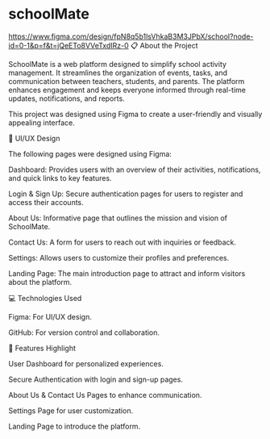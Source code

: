# schoolMate
https://www.figma.com/design/fpN8q5b1lsVhkaB3M3JPbX/school?node-id=0-1&p=f&t=jQeETo8VVeTxdIRz-0
📋 About the Project

SchoolMate is a web platform designed to simplify school activity management. It streamlines the organization of events, tasks, and communication between teachers, students, and parents. The platform enhances engagement and keeps everyone informed through real-time updates, notifications, and reports.

This project was designed using Figma to create a user-friendly and visually appealing interface.

🎨 UI/UX Design

The following pages were designed using Figma:

Dashboard: Provides users with an overview of their activities, notifications, and quick links to key features.

Login & Sign Up: Secure authentication pages for users to register and access their accounts.

About Us: Informative page that outlines the mission and vision of SchoolMate.

Contact Us: A form for users to reach out with inquiries or feedback.

Settings: Allows users to customize their profiles and preferences.

Landing Page: The main introduction page to attract and inform visitors about the platform.

💻 Technologies Used

Figma: For UI/UX design.

GitHub: For version control and collaboration.

🌟 Features Highlight

User Dashboard for personalized experiences.

Secure Authentication with login and sign-up pages.

About Us & Contact Us Pages to enhance communication.

Settings Page for user customization.

Landing Page to introduce the platform.
